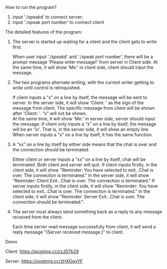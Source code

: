 How to run the program?
1. input './speakd' to connect server;
2. input './speak port number' to connect client

The detailed features of the program:

1. The server is started up waiting for a client and the client gets to write first.

    When user input './speakd' and './speak port number', there will be a prompt message 'Please enter message!' from server in Client side.
    At the same time, it will show 'Me:' in client side, client should input the message.

2. The two programs alternate writing, with the current writer getting to write until control is relinquished.

   If client inputs a “x” on a line by itself, the message will be sent to server. In the server side, it will show 'Client: ' as the sign of the message
   from client. The specific message from client will be shown after 'Client: '. “x” will not be shown.  
   At the same time, it will show 'Me:' in server side, server should input the message.
   If client only inputs a “x” on a line by itself, the message will be an '\n'. That is, in the server side, it will show an empty line.
   When server inputs a “x” on a line by itself, it has the same function.

3. A “xx” on a line by itself by either side means that the chat is over and the connection should be terminated.

    Either client or server inputs a “xx” on a line by itself, chat will be terminated. Both client and server will quit.
    If client inputs firstly, in the client side, it will show "Reminder: You have selected to exit...Chat is over. The connection is terminated."
    In the server side, it will show "Reminder: Client Exit...Chat is over. The connection is terminated."
    If server inputs firstly, in the client side, it will show "Reminder: You have selected to exit...Chat is over. The connection is terminated."
    In the client side, it will show "Reminder: Server Exit...Chat is over. The connection should be terminated.".
   
3. The server must always send something back as a reply to any message received from the client.

    Each time server read message successfully from client, it will send a reply message "(Server received message.)" to client.

Demo

Client:
https://postimg.cc/rzJD7k29

Server:
https://postimg.cc/zHXGqyYF
